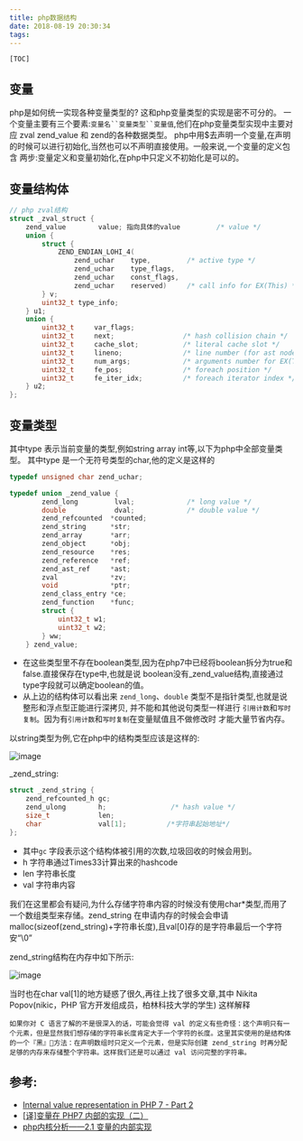 ```yaml
---
title: php数据结构
date: 2018-08-19 20:30:34
tags:
---
```

`[TOC]`
## 变量
   
php是如何统一实现各种变量类型的? 这和php变量类型的实现是密不可分的。
一个变量主要有三个要素:`变量名``变量类型``变量值`,他们在php变量类型实现中主要对应 zval zend_value 和
zend的各种数据类型。
php中用$去声明一个变量,在声明的时候可以进行初始化,当然也可以不声明直接使用。一般来说,一个变量的定义包含
两步:变量定义和变量初始化,在php中只定义不初始化是可以的。

## 变量结构体

```c
// php zval结构
struct _zval_struct {
	zend_value        value; 指向具体的value			/* value */
	union {
		struct {
			ZEND_ENDIAN_LOHI_4(
				zend_uchar    type,			/* active type */
				zend_uchar    type_flags,
				zend_uchar    const_flags,
				zend_uchar    reserved)	    /* call info for EX(This) */
		} v;
		uint32_t type_info;
	} u1;
	union {
		uint32_t     var_flags;
		uint32_t     next;                 /* hash collision chain */
		uint32_t     cache_slot;           /* literal cache slot */
		uint32_t     lineno;               /* line number (for ast nodes) */
		uint32_t     num_args;             /* arguments number for EX(This) */
		uint32_t     fe_pos;               /* foreach position */
		uint32_t     fe_iter_idx;          /* foreach iterator index */
	} u2;
};
```


## 变量类型
其中type 表示当前变量的类型,例如string array int等,以下为php中全部变量类型。
其中type 是一个无符号类型的char,他的定义是这样的
```c
typedef unsigned char zend_uchar;
```


```c
typedef union _zend_value {
    	zend_long         lval;				/* long value */
    	double            dval;				/* double value */
    	zend_refcounted  *counted;
    	zend_string      *str;
    	zend_array       *arr;
    	zend_object      *obj;
    	zend_resource    *res;
    	zend_reference   *ref;
    	zend_ast_ref     *ast;
    	zval             *zv;
    	void             *ptr;
    	zend_class_entry *ce;
    	zend_function    *func;
    	struct {
    		uint32_t w1;
    		uint32_t w2;
    	} ww;
    } zend_value;
```

- 在这些类型里不存在boolean类型,因为在php7中已经将boolean拆分为true和false.直接保存在type中,也就是说
boolean没有_zend_value结构,直接通过type字段就可以确定boolean的值。
- 从上边的结构体可以看出来 `zend_long`、`double` 类型不是指针类型,也就是说整形和浮点型正能进行深拷贝,
并不能和其他说句类型一样进行 `引用计数`和`写时复制`。因为有`引用计数`和`写时复制`在变量赋值且不做修改时
才能大量节省内存。


以string类型为例,它在php中的结构类型应该是这样的:

![image](/photo/img/php数据结构/php数据结构.png)

_zend_string:
```c
struct _zend_string {
	zend_refcounted_h gc;
	zend_ulong        h;                /* hash value */
	size_t            len;
	char              val[1];          /*字符串起始地址*/
};
```

- 其中`gc` 字段表示这个结构体被引用的次数,垃圾回收的时候会用到。
- h 字符串通过Times33计算出来的hashcode
- len 字符串长度
- val 字符串内容

我们在这里都会有疑问,为什么存储字符串内容的时候没有使用char*类型,而用了一个数组类型来存储。zend_string
在申请内存的时候会会申请malloc(sizeof(zend_string)+字符串长度),且val[0]存的是字符串最后一个字符安“\0”

zend_string结构在内存中如下所示:


![image](/photo/img/php数据结构/zend_stirng内存中结构.png)

当时也在char val[1]的地方疑惑了很久,再往上找了很多文章,其中
Nikita Popov(nikic，PHP 官方开发组成员，柏林科技大学的学生) 这样解释

```
如果你对 C 语言了解的不是很深入的话，可能会觉得 val 的定义有些奇怪：这个声明只有一个元素，但是显然我们想存储的字符串长度肯定大于一个字符的长度。这里其实使用的是结构体的一个『黑』方法：在声明数组时只定义一个元素，但是实际创建 zend_string 时再分配足够的内存来存储整个字符串。这样我们还是可以通过 val 访问完整的字符串。
```


## 参考:

- [Internal value representation in PHP 7 - Part 2 ](https://nikic.github.io/2015/06/19/Internal-value-representation-in-PHP-7-part-2.html)
- [[译]变量在 PHP7 内部的实现（二）](https://0x1.im/blog/php/Internal-value-representation-in-PHP-7-part-2.html)
- [php内核分析——2.1 变量的内部实现](https://www.kancloud.cn/nickbai/php7/363268)
